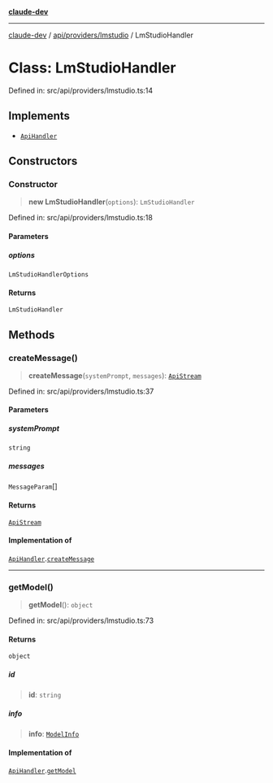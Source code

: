 [**claude-dev**](../../../../README.md)

***

[claude-dev](../../../../README.md) / [api/providers/lmstudio](../README.md) / LmStudioHandler

# Class: LmStudioHandler

Defined in: src/api/providers/lmstudio.ts:14

## Implements

- [`ApiHandler`](../../../interfaces/ApiHandler.md)

## Constructors

### Constructor

> **new LmStudioHandler**(`options`): `LmStudioHandler`

Defined in: src/api/providers/lmstudio.ts:18

#### Parameters

##### options

`LmStudioHandlerOptions`

#### Returns

`LmStudioHandler`

## Methods

### createMessage()

> **createMessage**(`systemPrompt`, `messages`): [`ApiStream`](../../../transform/stream/type-aliases/ApiStream.md)

Defined in: src/api/providers/lmstudio.ts:37

#### Parameters

##### systemPrompt

`string`

##### messages

`MessageParam`[]

#### Returns

[`ApiStream`](../../../transform/stream/type-aliases/ApiStream.md)

#### Implementation of

[`ApiHandler`](../../../interfaces/ApiHandler.md).[`createMessage`](../../../interfaces/ApiHandler.md#createmessage)

***

### getModel()

> **getModel**(): `object`

Defined in: src/api/providers/lmstudio.ts:73

#### Returns

`object`

##### id

> **id**: `string`

##### info

> **info**: [`ModelInfo`](../../../../shared/api/interfaces/ModelInfo.md)

#### Implementation of

[`ApiHandler`](../../../interfaces/ApiHandler.md).[`getModel`](../../../interfaces/ApiHandler.md#getmodel)
